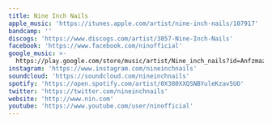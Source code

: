 ```yaml
---
title: Nine Inch Nails
apple_music: 'https://itunes.apple.com/artist/nine-inch-nails/107917'
bandcamp: ''
discogs: 'https://www.discogs.com/artist/3857-Nine-Inch-Nails'
facebook: 'https://www.facebook.com/ninofficial'
google_music: >-
  https://play.google.com/store/music/artist/Nine_inch_nails?id=Anfzmazfxuonvkhygocdo5gpo7y
instagram: 'https://www.instagram.com/nineinchnails'
soundcloud: 'https://soundcloud.com/nineinchnails'
spotify: 'https://open.spotify.com/artist/0X380XXQSNBYuleKzav5UO'
twitter: 'https://twitter.com/nineinchnails'
website: 'http://www.nin.com'
youtube: 'https://www.youtube.com/user/ninofficial'
---
```

